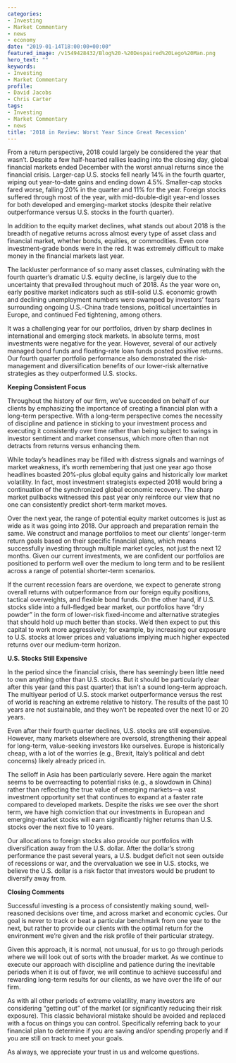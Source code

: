 ```yaml
---
categories:
- Investing
- Market Commentary
- news
- economy
date: "2019-01-14T18:00:00+00:00"
featured_image: /v1549428432/Blog%20-%20Despaired%20Lego%20Man.png
hero_text: ""
keywords:
- Investing
- Market Commentary
profile:
- David Jacobs
- Chris Carter
tags:
- Investing
- Market Commentary
- news
title: '2018 in Review: Worst Year Since Great Recession'
---
```

From a return perspective, 2018 could largely be considered the year that wasn’t. Despite a few half-hearted rallies leading into the closing day, global financial markets ended December with the worst annual returns since the financial crisis. Larger-cap U.S. stocks fell nearly 14% in the fourth quarter, wiping out year-to-date gains and ending down 4.5%. Smaller-cap stocks fared worse, falling 20% in the quarter and 11% for the year. Foreign stocks suffered through most of the year, with mid-double-digit year-end losses for both developed and emerging-market stocks (despite their relative outperformance versus U.S. stocks in the fourth quarter).

In addition to the equity market declines, what stands out about 2018 is the breadth of negative returns across almost every type of asset class and financial market, whether bonds, equities, or commodities. Even core investment-grade bonds were in the red. It was extremely difficult to make money in the financial markets last year.

The lackluster performance of so many asset classes, culminating with the fourth quarter’s dramatic U.S. equity decline, is largely due to the uncertainty that prevailed throughout much of 2018. As the year wore on, early positive market indicators such as still-solid U.S. economic growth and declining unemployment numbers were swamped by investors’ fears surrounding ongoing U.S.-China trade tensions, political uncertainties in Europe, and continued Fed tightening, among others.

It was a challenging year for our portfolios, driven by sharp declines in international and emerging stock markets. In absolute terms, most investments were negative for the year. However, several of our actively managed bond funds and floating-rate loan funds posted positive returns. Our fourth quarter portfolio performance also demonstrated the risk-management and diversification benefits of our lower-risk alternative strategies as they outperformed U.S. stocks.

**Keeping Consistent Focus**

Throughout the history of our firm, we’ve succeeded on behalf of our clients by emphasizing the importance of creating a financial plan with a long-term perspective. With a long-term perspective comes the necessity of discipline and patience in sticking to your investment process and executing it consistently over time rather than being subject to swings in investor sentiment and market consensus, which more often than not detracts from returns versus enhancing them.

While today’s headlines may be filled with distress signals and warnings of market weakness, it’s worth remembering that just one year ago those headlines boasted 20%-plus global equity gains and historically low market volatility. In fact, most investment strategists expected 2018 would bring a continuation of the synchronized global economic recovery. The sharp market pullbacks witnessed this past year only reinforce our view that no one can consistently predict short-term market moves.

Over the next year, the range of potential equity market outcomes is just as wide as it was going into 2018. Our approach and preparation remain the same. We construct and manage portfolios to meet our clients’ longer-term return goals based on their specific financial plans, which means successfully investing through multiple market cycles, not just the next 12 months. Given our current investments, we are confident our portfolios are positioned to perform well over the medium to long term and to be resilient across a range of potential shorter-term scenarios.

If the current recession fears are overdone, we expect to generate strong overall returns with outperformance from our foreign equity positions, tactical overweights, and flexible bond funds. On the other hand, if U.S. stocks slide into a full-fledged bear market, our portfolios have “dry powder” in the form of lower-risk fixed-income and alternative strategies that should hold up much better than stocks. We’d then expect to put this capital to work more aggressively; for example, by increasing our exposure to U.S. stocks at lower prices and valuations implying much higher expected returns over our medium-term horizon.

**U.S. Stocks Still Expensive**

In the period since the financial crisis, there has seemingly been little need to own anything other than U.S. stocks. But it should be particularly clear after this year (and this past quarter) that isn’t a sound long-term approach. The multiyear period of U.S. stock market outperformance versus the rest of world is reaching an extreme relative to history. The results of the past 10 years are not sustainable, and they won’t be repeated over the next 10 or 20 years.

Even after their fourth quarter declines, U.S. stocks are still expensive. However, many markets elsewhere are oversold, strengthening their appeal for long-term, value-seeking investors like ourselves. Europe is historically cheap, with a lot of the worries (e.g., Brexit, Italy’s political and debt concerns) likely already priced in.

The selloff in Asia has been particularly severe. Here again the market seems to be overreacting to potential risks (e.g., a slowdown in China) rather than reflecting the true value of emerging markets—a vast investment opportunity set that continues to expand at a faster rate compared to developed markets. Despite the risks we see over the short term, we have high conviction that our investments in European and emerging-market stocks will earn significantly higher returns than U.S. stocks over the next five to 10 years.

Our allocations to foreign stocks also provide our portfolios with diversification away from the U.S. dollar. After the dollar’s strong performance the past several years, a U.S. budget deficit not seen outside of recessions or war, and the overvaluation we see in U.S. stocks, we believe the U.S. dollar is a risk factor that investors would be prudent to diversify away from.

**Closing Comments**

Successful investing is a process of consistently making sound, well-reasoned decisions over time, and across market and economic cycles. Our goal is never to track or beat a particular benchmark from one year to the next, but rather to provide our clients with the optimal return for the environment we’re given and the risk profile of their particular strategy.

Given this approach, it is normal, not unusual, for us to go through periods where we will look out of sorts with the broader market. As we continue to execute our approach with discipline and patience during the inevitable periods when it is out of favor, we will continue to achieve successful and rewarding long-term results for our clients, as we have over the life of our firm.

As with all other periods of extreme volatility, many investors are considering “getting out” of the market (or significantly reducing their risk exposure). This classic behavioral mistake should be avoided and replaced with a focus on things you can control. Specifically referring back to your financial plan to determine if you are saving and/or spending properly and if you are still on track to meet your goals.

As always, we appreciate your trust in us and welcome questions.
